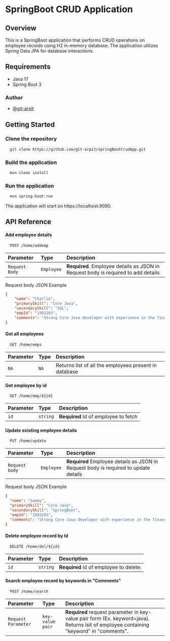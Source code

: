 
# SpringBoot CRUD Application

## Overview
This is a SpringBoot application that performs CRUD operations on employee records using H2 in-memory database. The application utilizes Spring Data JPA for database interactions.

## Requirements 
- Java 17
- Spring Boot 3

### Author

- [@git-arpit](https://www.github.com/git-arpit)

## Getting Started 
### Clone the repository 

```sh
  git clone https://github.com/git-arpit/springBootCrudApp.git
```

### Build the application
```sh
  mvn clean install
```
### Run the application
```sh
  mvn spring-boot:run
```
The application will start on https://localhost:9090.


## API Reference

#### Add employee details
```http
  POST /home/addemp
```
| Parameter      | Type       | Description                                                                       |
|:---------------|:-----------|:----------------------------------------------------------------------------------|
| `Request Body` | `Employee` | **Required**. Employee details as JSON in Request body is required to add details |

Request body JSON Example
```json
{
    "name": "Charlie",
    "primarySkill": "Core Java",
    "secondarySkill": "SQL",
    "empId": "1993203",
    "comments": "Strong Core Java developer with experience in the financial domain"
}
```

#### Get all employees
```http
  GET /home/emps
```
| Parameter | Type | Description                                           |
|:----------|:-----|:------------------------------------------------------|
| `NA`      | `NA` | Returns list of all the employees present in database |

#### Get employee by id
```http
  GET /home/emp/${id}
```
| Parameter | Type     | Description                          |
|:----------|:---------|:-------------------------------------|
| `id`      | `string` | **Required** Id of employee to fetch |

#### Update existing employee details
```http
  PUT /home/update
```
| Parameter      | Type       | Description                                                                         |
|:---------------|:-----------|:------------------------------------------------------------------------------------|
| `Request body` | `Employee` | **Required** Employee details as JSON in Request body is required to update details |

Request body JSON Example
```json
{
  "name": "Sammy",
  "primarySkill": "Core Java",
  "secondarySkill": "SpringBoot",
  "empId": "1993203",
  "comments": "Strong Core Java developer with experience in the financial domain"
}
```
#### Delete employee record by Id
```http
  DELETE /home/del/${id}
```
| Parameter | Type     | Description                            |
|:----------|:---------|:---------------------------------------|
| `id`      | `string` | **Required** Id of employee to delete. |

#### Search employee record by keywords in "Comments"
```http
  POST /home/search
```
| Parameter           | Type             | Description                                                                                                                            |
|:--------------------|:-----------------|:---------------------------------------------------------------------------------------------------------------------------------------|
| `Request Parameter` | `key-value pair` | **Required** request parameter in key-value pair form (Ex. keyword=java). Returns lsit of employee containing "keyword" in "comments". |
